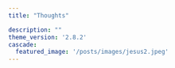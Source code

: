 ```yaml
---
title: "Thoughts"

description: ""
theme_version: '2.8.2'
cascade:
  featured_image: '/posts/images/jesus2.jpeg'
---
```




